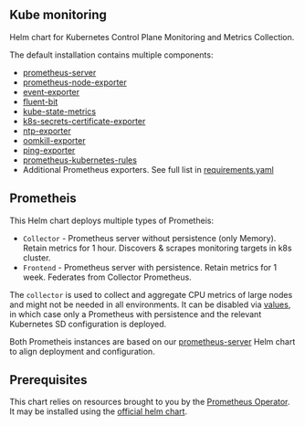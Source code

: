 Kube monitoring
---------------

Helm chart for Kubernetes Control Plane Monitoring and Metrics Collection.

The default installation contains multiple components:
- [prometheus-server](https://prometheus.io/)
- [prometheus-node-exporter](https://github.com/helm/charts/tree/master/stable/prometheus-node-exporter)
- [event-exporter](../../prometheus-exporters/event-exporter)
- [fluent-bit](https://github.com/helm/charts/tree/master/stable/fluent-bit)
- [kube-state-metrics](https://github.com/helm/charts/tree/master/stable/kube-state-metrics)
- [k8s-secrets-certificate-exporter](../../prometheus-exporters/k8s-secrets-certificate-exporter)
- [ntp-exporter](../../prometheus-exporters/ntp-exporter)
- [oomkill-exporter](../../prometheus-exporters/oomkill-exporter)
- [ping-exporter](../../prometheus-exporters/ping-exporter)
- [prometheus-kubernetes-rules](../../prometheus-rules/prometheus-kubernetes-rules)
- Additional Prometheus exporters. See full list in [requirements.yaml](./requirements.yaml)

## Prometheis

This Helm chart deploys multiple types of Prometheis:
- `Collector` - Prometheus server without persistence (only Memory). Retain metrics for 1 hour. Discovers & scrapes monitoring targets in k8s cluster.
- `Frontend` -  Prometheus server with persistence. Retain metrics for 1 week. Federates from Collector Prometheus.

The `collector` is used to collect and aggregate CPU metrics of large nodes and might not be needed in all environments.
It can be disabled via [values](./values.yaml), in which case only a Prometheus with persistence and the relevant Kubernetes SD configuration is deployed.

Both Prometheis instances are based on our [prometheus-server](../prometheus-server) Helm chart to align deployment and configuration.

## Prerequisites

This chart relies on resources brought to you by the [Prometheus Operator](https://github.com/coreos/prometheus-operator).  
It may be installed using the [official helm chart](https://github.com/helm/charts/tree/master/stable/prometheus-operator).
